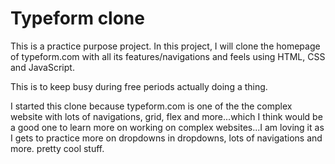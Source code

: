 # Typeform clone

This is a practice purpose project. In this project, I will clone the homepage of typeform.com with all its features/navigations and feels using HTML, CSS and JavaScript.

This is to keep busy during free periods actually doing a thing.

I started this clone because typeform.com is one of the the complex website with lots of navigations, grid, flex and more...which I think would be a good one to learn more on working on complex websites...I am loving it as I gets to practice more on dropdowns in dropdowns, lots of navigations and more. pretty cool stuff.
